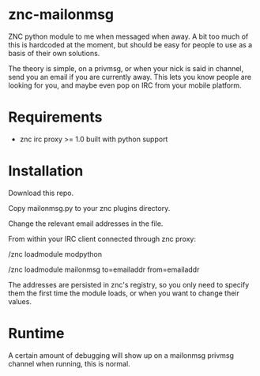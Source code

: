 znc-mailonmsg
=============

ZNC python module to me when messaged when away. A bit
too much of this is hardcoded at the moment, but should be easy
for people to use as a basis of their own solutions.

The theory is simple, on a privmsg, or when your nick is said
in channel, send you an email if you are currently away. This
lets you know people are looking for you, and maybe even
pop on IRC from your mobile platform.


Requirements
=============
* znc irc proxy >= 1.0 built with python support


Installation
=============
Download this repo.

Copy mailonmsg.py to your znc plugins directory.

Change the relevant email addresses in the file.

From within your IRC client connected through znc proxy:

   /znc loadmodule modpython

   /znc loadmodule mailonmsg to=emailaddr from=emailaddr

The addresses are persisted in znc's registry, so you only need
to specify them the first time the module loads, or when you want
to change their values.


Runtime
=============
A certain amount of debugging will show up on a mailonmsg privmsg
channel when running, this is normal.
